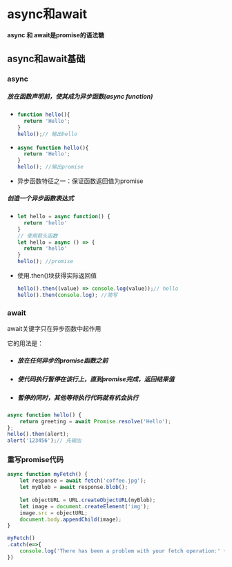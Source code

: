 # async和await

#### async 和 await是promise的语法糖

## async和await基础

### async

##### 放在函数声明前，使其成为异步函数(async function)

+ ```js
  function hello(){
  	return 'Hello';
  }
  hello();// 输出hello
  ```

+ ```js
  async function hello(){
  	return 'Hello';
  }
  hello(); //输出promise
  ```

+ 异步函数特征之一：保证函数返回值为promise

##### 创造一个异步函数表达式

+ ```js
  let hello = async function() {
  	return 'hello'
  }
  // 使用箭头函数
  let hello = async () => {
  	return 'hello'
  }
  hello(); //promise
  ```

+ 使用.then()块获得实际返回值

  ```js
  hello().then((value) => console.log(value));// hello
  hello().then(console.log); //简写
  ```

### await

await关键字只在异步函数中起作用

它的用法是：

+ ##### 放在任何异步的promise函数之前

+ ##### 使代码执行暂停在该行上，直到promise完成，返回结果值

+ ##### 暂停的同时，其他等待执行代码就有机会执行

```js
async function hello() {
	return greeting = await Promise.resolve('Hello');
};
hello().then(alert);
alert('123456');// 先输出
```

### 重写promise代码

```js
async function myFetch() {
	let response = await fetch('coffee.jpg');
    let myBlob = await response.blob();
    
    let objectURL = URL.createObjectURL(myBlob);
    let image = document.createElement('img');
    image.src = objectURL;
    document.body.appendChild(image);
}

myFetch()
.catch(e=>{
    console.log('There has been a problem with your fetch operation:' + e.message);
})
```

